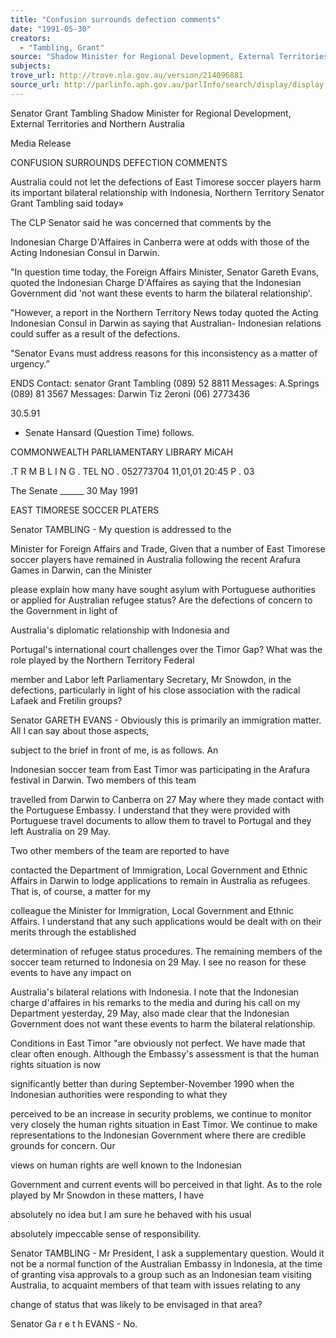 ```yaml
---
title: "Confusion surrounds defection comments"
date: "1991-05-30"
creators:
  - "Tambling, Grant"
source: "Shadow Minister for Regional Development, External Territories and Northern Australia"
subjects:
trove_url: http://trove.nla.gov.au/version/214096881
source_url: http://parlinfo.aph.gov.au/parlInfo/search/display/display.w3p;query=Id%3A%22media/pressrel/HPR02005492%22
---
```


 Senator Grant Tambling Shadow Minister for Regional Development,  External Territories and Northern Australia

 Media Release

 CONFUSION SURROUNDS DEFECTION COMMENTS

 Australia could not let the defections of East Timorese soccer  players harm its important bilateral relationship with Indonesia,  Northern Territory Senator Grant Tambling said today»

 The CLP Senator said he was concerned that comments by the 

 Indonesian Charge D'Affaires in Canberra were at odds with those  of the Acting Indonesian Consul in Darwin.

 "In question time today, the Foreign Affairs Minister, Senator  Gareth Evans, quoted the Indonesian Charge D'Affaires as saying  that the Indonesian Government did 'not want these events to harm  the bilateral relationship'.

 "However, a report in the Northern Territory News today quoted  the Acting Indonesian Consul in Darwin as saying that Australian-  Indonesian relations could suffer as a result of the defections.

 "Senator Evans must address reasons for this inconsistency as a  matter of urgency.”

 ENDS Contact: senator Grant Tambling (089) 52 8811 Messages: A.Springs (089) 81 3567 Messages: Darwin  Tiz 2eroni (06) 2773436

 30.5.91

 * Senate Hansard (Question Time) follows.

 COMMONWEALTH  PARLIAMENTARY LIBRARY  MiCAH

 .T R M B L I N G . TEL NO . 052773704 11,01,01 20:45 P .  03

 The Senate ______ 30 May 1991

 EAST TIMORESE SOCCER PLATERS

 Senator TAMBLING - My question is addressed to the 

 Minister for Foreign Affairs and Trade,  Given that a number  of East Timorese soccer players have remained in Australia  following the recent Arafura Games in Darwin, can the Minister 

 please explain how many have sought asylum with Portuguese  authorities or applied for Australian refugee status? Are the  defections of concern to the Government in light of 

 Australia's diplomatic relationship with Indonesia and 

 Portugal's international court challenges over the Timor Gap?  What was the role played by the Northern Territory Federal 

 member and Labor left Parliamentary Secretary, Mr Snowdon, in  the defections, particularly in light of his close association  with the radical Lafaek and Fretilin groups?

 Senator GARETH EVANS - Obviously this is primarily an  immigration matter. All I can say about those aspects, 

 subject to the brief in front of me, is as follows. An 

 Indonesian soccer team from East Timor was participating in  the Arafura festival in Darwin. Two members of this team 

 travelled from Darwin to Canberra on 27 May where they made  contact with the Portuguese Embassy. I understand that they  were provided with Portuguese travel documents to allow them  to travel to Portugal and they left Australia on 29 May.

 Two other members of the team are reported to have 

 contacted the Department of Immigration, Local Government and  Ethnic Affairs in Darwin to lodge applications to remain in  Australia as refugees. That is, of course, a matter for my 

 colleague the Minister for Immigration, Local Government and  Ethnic Affairs. I understand that any such applications would  be dealt with on their merits through the established 

 determination of refugee status procedures. The remaining  members of the soccer team returned to Indonesia on 29 May. I see no reason for these events to have any impact on 

 Australia's bilateral relations with Indonesia. I note that  the Indonesian charge d'affaires in his remarks to the media  and during his call on my Department yesterday, 29 May, also  made clear that the Indonesian Government does not want these  events to harm the bilateral relationship.

 Conditions in East Timor "are obviously not perfect. We  have made that clear often enough. Although the Embassy's  assessment is that the human rights situation is now 

 significantly better than during September-November 1990 when  the Indonesian authorities were responding to what they 

 perceived to be an increase in security problems, we continue  to monitor very closely the human rights situation in East  Timor. We continue to make representations to the Indonesian  Government where there are credible grounds for concern. Our 

 views on human rights are well known to the Indonesian 

 Government and current events will bo perceived in that light.  As to the role played by Mr Snowdon in these matters, I have 

 absolutely no idea but I am sure he behaved with his usual 

 absolutely impeccable sense of responsibility.

 Senator TAMBLING - Mr President, I ask a supplementary  question. Would it not be a normal function of the Australian  Embassy in Indonesia, at the time of granting visa approvals  to a group such as an Indonesian team visiting Australia, to  acquaint members of that team with issues relating to any 

 change of status that was likely to be envisaged in that area?

 Senator Ga r e t h  EVANS - No.

